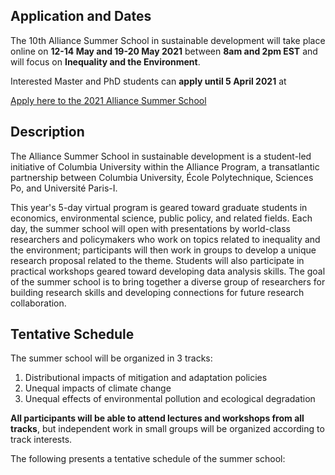 ## Application and Dates

The 10th Alliance Summer School in sustainable development will take place online on **12-14 May and 19-20 May 2021** between **8am and 2pm EST** and will focus on **Inequality and the Environment**. 

Interested Master and PhD students can **apply until 5 April 2021** at 

[Apply here to the 2021 Alliance Summer School](http://tinyurl.com/sdev2021.)



## Description 

The Alliance Summer School in sustainable development is a student-led initiative of Columbia University within the Alliance Program, a transatlantic partnership between Columbia University, École Polytechnique, Sciences Po, and Université Paris-I. 

This year's 5-day virtual program is geared toward graduate students in economics, environmental science, public policy, and related fields. Each day, the summer school will open with presentations by world-class researchers and policymakers who work on topics related to inequality and the environment; participants will then work in groups to develop a unique research proposal related to the theme. Students will also participate in practical workshops geared toward developing data analysis skills. The goal of the summer school is to bring together a diverse group of researchers for building research skills and developing connections for future research collaboration.



## Tentative Schedule

The summer school will be organized in 3 tracks: 

1. Distributional impacts of mitigation and adaptation policies
2. Unequal impacts of climate change
3. Unequal effects of environmental pollution and ecological degradation

**All participants will be able to attend lectures and workshops from all tracks**, but independent work in small groups will be organized according to track interests. 

The following presents a tentative schedule of the summer school:



